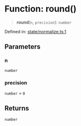 # Function: round()

> **round**(`n`, `precision`): `number`

Defined in: [state/normalize.ts:1](https://github.com/benallfree/lab13/blob/c14b6cbe39823dfc265f5d26450ed040a344e64f/sdk/src/online/state/normalize.ts#L1)

## Parameters

### n

`number`

### precision

`number` = `0`

## Returns

`number`
